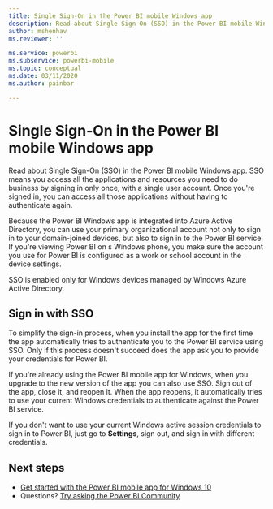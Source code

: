 ```yaml
---
title: Single Sign-On in the Power BI mobile Windows app
description: Read about Single Sign-On (SSO) in the Power BI mobile Windows app. SSO means you access all the applications and resources you need to do business by signing in only once, with a single user account.
author: mshenhav
ms.reviewer: ''

ms.service: powerbi
ms.subservice: powerbi-mobile
ms.topic: conceptual
ms.date: 03/11/2020
ms.author: painbar

---
```

# Single Sign-On in the Power BI mobile Windows app

Read about Single Sign-On (SSO) in the Power BI mobile Windows app. SSO means you access all the applications and resources you need to do business by signing in only once, with a single user account. Once you're signed in, you can access all those applications without having to authenticate again. 

Because the Power BI Windows app is integrated into Azure Active Directory, you can use your primary organizational account not only to sign in to your domain-joined devices, but also to sign in to the Power BI service. If you're viewing Power BI on s Windows phone, you make sure the account you use for Power BI is configured as a work or school account in the device settings.  

SSO is enabled only for Windows devices managed by Windows Azure Active Directory. 

## Sign in with SSO

To simplify the sign-in process, when you install the app for the first time the app automatically tries to authenticate you to the Power BI service using SSO. Only if this process doesn't succeed does the app ask you to provide your credentials for Power BI.  

If you're already using the Power BI mobile app for Windows, when you upgrade to the new version of the app you can also use SSO. Sign out of the app, close it, and reopen it. When the app reopens, it automatically tries to use your current Windows credentials to authenticate against the Power BI service. 

If you don't want to use your current Windows active session credentials to sign in to Power BI, just go to **Settings**, sign out, and sign in with different credentials. 
 
## Next steps

- [Get started with the Power BI mobile app for Windows 10](mobile-windows-10-phone-app-get-started.md)
- Questions? [Try asking the Power BI Community](https://community.powerbi.com/)

